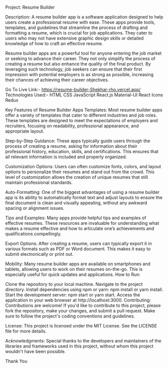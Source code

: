 
Project: Resume Builder

Description:
A resume builder app is a software application designed to help users create a professional resume with ease. These apps provide tools, templates, and guidelines that streamline the process of drafting and formatting a resume, which is crucial for job applications. They cater to users who may not have extensive graphic design skills or detailed knowledge of how to craft an effective resume.

Resume builder apps are a powerful tool for anyone entering the job market or seeking to advance their career. They not only simplify the process of creating a resume but also enhance the quality of the final product. By leveraging such technology, job seekers can ensure that their first impression with potential employers is as strong as possible, increasing their chances of achieving their career objectives.

Go To Live Link:- https://resume-builder-Shekhar-rho.vercel.app/
Technologies Used:-
HTML
CSS
JavaScript
React.js
Material-UI
React Icons
Redux

Key Features of Resume Builder Apps
Templates: Most resume builder apps offer a variety of templates that cater to different industries and job roles. These templates are designed to meet the expectations of employers and recruiters, focusing on readability, professional appearance, and appropriate layout.

Step-by-Step Guidance: These apps typically guide users through the process of creating a resume, asking for information about their professional history, education, skills, and certifications. This ensures that all relevant information is included and properly organized.

Customization Options: Users can often customize fonts, colors, and layout options to personalize their resumes and stand out from the crowd. This level of customization allows the creation of unique resumes that still maintain professional standards.

Auto-Formatting: One of the biggest advantages of using a resume builder app is its ability to automatically format text and adjust layouts to ensure the final document is clean and visually appealing, without any awkward spacing or alignment issues.

Tips and Examples: Many apps provide helpful tips and examples of effective resumes. These resources are invaluable for understanding what makes a resume effective and how to articulate one’s achievements and qualifications compellingly.

Export Options: After creating a resume, users can typically export it in various formats such as PDF or Word document. This makes it easy to submit electronically or print out.

Mobility: Many resume builder apps are available on smartphones and tablets, allowing users to work on their resumes on-the-go. This is especially useful for quick updates and applications.
How to Run:

Clone the repository to your local machine.
Navigate to the project directory.
Install dependencies using npm or yarn: npm install or yarn install.
Start the development server: npm start or yarn start.
Access the application in your web browser at http://localhost:3000.
Contributing:
Contributions are welcome! If you'd like to contribute to this project, please fork the repository, make your changes, and submit a pull request. Make sure to follow the project's coding conventions and guidelines.

License:
This project is licensed under the MIT License. See the LICENSE file for more details.

Acknowledgments:
Special thanks to the developers and maintainers of the libraries and frameworks used in this project, without whom this project wouldn't have been possible.

Thank You
